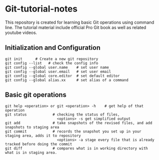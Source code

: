 # Git-tutorial-notes
This repository is created for learning basic Git operations using command line. The tutorial material include official Pro Git book as well as related youtube videos.

## Initialization and Configuration 
```
git init      # Create a new git repository
git config --list   # check the config info
git config --global user.name    # set user name
git config --global user.email   # set user email
git config --global core.editor  # set default editor
git config --global alias.xx     # set alias of a command
```
## Basic git operations
```
git help <operation> or git <operation> -h    # get help of that operation 
git status            # checking the status of files, 
                        <options> -s get simplified output
git add               # take snapshots of the revised files, and add snapshots to staging area
git commit            # records the snapshot you set up in your staging area, adds it to repository
                        <options> -a stage every file that is already tracked before doing the commit
git diff              # compares what is in working directory with what is in staging area. 
```
